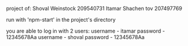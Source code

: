 project of:
Shoval Weinstock 209540731
Itamar Shachen tov 207497769

run with 'npm-start' in the project's directory

you are able to log in with 2 users:
username - itamar    password - 12345678Aa
username - shoval    password - 12345678Aa
